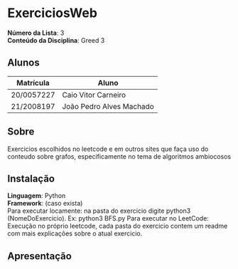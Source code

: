 # ExerciciosWeb

**Número da Lista**: 3<br>
**Conteúdo da Disciplina**: Greed 3<br>

## Alunos
|Matrícula | Aluno |
| -- | -- |
| 20/0057227  |  Caio Vitor Carneiro |
| 21/2008197  |  João Pedro Alves Machado |

## Sobre 
Exercicios escolhidos no leetcode e em outros sites que faça uso do conteudo sobre grafos, especificamente no tema de algoritmos ambiocosos


## Instalação 
**Linguagem**: Python<br>
**Framework**: (caso exista)<br>
Para executar locamente:
na pasta do exercicio digite python3 (NomeDoExercicio).
Ex: python3 BFS.py
Para executar no LeetCode:
Execução no próprio leetcode, cada pasta do exercicio contem um readme com mais explicações sobre o atual exercicio.

## Apresentação
